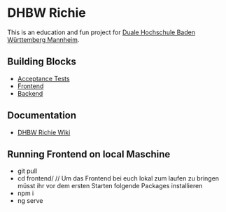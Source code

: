 # DHBW Richie  
This is an education and fun project for [Duale Hochschule Baden Württemberg Mannheim](https://www.mannheim.dhbw.de).  

## Building Blocks 
- [Acceptance Tests](https://github.com/michael-spengler/dhbw-richie/tree/master/acceptance-tests)  
- [Frontend](https://github.com/michael-spengler/dhbw-richie/tree/master/frontend)  
- [Backend](https://github.com/michael-spengler/dhbw-richie/tree/master/backend)  

## Documentation 
- [DHBW Richie Wiki](https://github.com/michael-spengler/dhbw-richie/wiki)

## Running Frontend on local Maschine



- git pull
- cd frontend/
// Um das Frontend bei euch lokal zum laufen zu bringen müsst ihr vor dem ersten Starten folgende Packages installieren
- npm i
- ng serve

